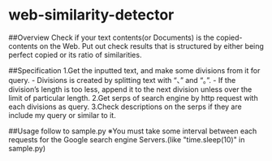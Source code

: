 # web-similarity-detector

##Overview
Check if your text contents(or Documents) is the copied-contents on the Web.
Put out check results that is structured by either being perfect copied or its ratio of similarities.


##Specification
1.Get the inputted text, and make some divisions from it for query.
	- Divisions is created by splitting text with “、” and “。”.
	- If the division’s length is too less, append it to the next division unless over the limit of particular length.
2.Get serps of search engine by http request with each divisions as query.
3.Check descriptions on the serps if they are include my query or similar to it.

##Usage
follow to sample.py
※You must take some interval between each requests for the Google search engine Servers.(like "time.sleep(10)" in sample.py)

